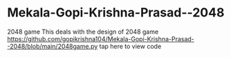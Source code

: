 # Mekala-Gopi-Krishna-Prasad--2048
2048 game
This deals with the design of 2048 game
https://github.com/gopikrishna104/Mekala-Gopi-Krishna-Prasad--2048/blob/main/2048game.py tap here to view code
